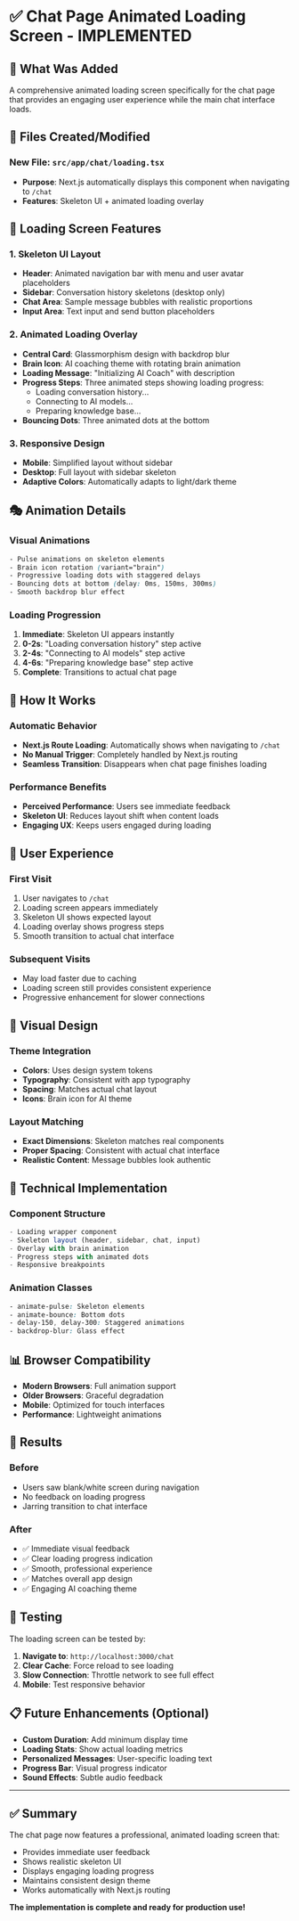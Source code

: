 # ✅ Chat Page Animated Loading Screen - IMPLEMENTED

## 🎯 What Was Added

A comprehensive animated loading screen specifically for the chat page that provides an engaging user experience while the main chat interface loads.

## 📁 Files Created/Modified

### New File: `src/app/chat/loading.tsx`
- **Purpose**: Next.js automatically displays this component when navigating to `/chat`
- **Features**: Skeleton UI + animated loading overlay

## 🎨 Loading Screen Features

### 1. **Skeleton UI Layout**
- **Header**: Animated navigation bar with menu and user avatar placeholders
- **Sidebar**: Conversation history skeletons (desktop only)
- **Chat Area**: Sample message bubbles with realistic proportions
- **Input Area**: Text input and send button placeholders

### 2. **Animated Loading Overlay**
- **Central Card**: Glassmorphism design with backdrop blur
- **Brain Icon**: AI coaching theme with rotating brain animation
- **Loading Message**: "Initializing AI Coach" with description
- **Progress Steps**: Three animated steps showing loading progress:
  - Loading conversation history...
  - Connecting to AI models...
  - Preparing knowledge base...
- **Bouncing Dots**: Three animated dots at the bottom

### 3. **Responsive Design**
- **Mobile**: Simplified layout without sidebar
- **Desktop**: Full layout with sidebar skeleton
- **Adaptive Colors**: Automatically adapts to light/dark theme

## 🎭 Animation Details

### Visual Animations
```css
- Pulse animations on skeleton elements
- Brain icon rotation (variant="brain")
- Progressive loading dots with staggered delays
- Bouncing dots at bottom (delay: 0ms, 150ms, 300ms)
- Smooth backdrop blur effect
```

### Loading Progression
1. **Immediate**: Skeleton UI appears instantly
2. **0-2s**: "Loading conversation history" step active
3. **2-4s**: "Connecting to AI models" step active  
4. **4-6s**: "Preparing knowledge base" step active
5. **Complete**: Transitions to actual chat page

## 🚀 How It Works

### Automatic Behavior
- **Next.js Route Loading**: Automatically shows when navigating to `/chat`
- **No Manual Trigger**: Completely handled by Next.js routing
- **Seamless Transition**: Disappears when chat page finishes loading

### Performance Benefits
- **Perceived Performance**: Users see immediate feedback
- **Skeleton UI**: Reduces layout shift when content loads
- **Engaging UX**: Keeps users engaged during loading

## 📱 User Experience

### First Visit
1. User navigates to `/chat`
2. Loading screen appears immediately
3. Skeleton UI shows expected layout
4. Loading overlay shows progress steps
5. Smooth transition to actual chat interface

### Subsequent Visits
- May load faster due to caching
- Loading screen still provides consistent experience
- Progressive enhancement for slower connections

## 🎨 Visual Design

### Theme Integration
- **Colors**: Uses design system tokens
- **Typography**: Consistent with app typography
- **Spacing**: Matches actual chat layout
- **Icons**: Brain icon for AI theme

### Layout Matching
- **Exact Dimensions**: Skeleton matches real components
- **Proper Spacing**: Consistent with actual chat interface
- **Realistic Content**: Message bubbles look authentic

## 🔧 Technical Implementation

### Component Structure
```typescript
- Loading wrapper component
- Skeleton layout (header, sidebar, chat, input)
- Overlay with brain animation
- Progress steps with animated dots
- Responsive breakpoints
```

### Animation Classes
```css
- animate-pulse: Skeleton elements
- animate-bounce: Bottom dots
- delay-150, delay-300: Staggered animations
- backdrop-blur: Glass effect
```

## 📊 Browser Compatibility

- **Modern Browsers**: Full animation support
- **Older Browsers**: Graceful degradation
- **Mobile**: Optimized for touch interfaces
- **Performance**: Lightweight animations

## 🎯 Results

### Before
- Users saw blank/white screen during navigation
- No feedback on loading progress
- Jarring transition to chat interface

### After
- ✅ Immediate visual feedback
- ✅ Clear loading progress indication
- ✅ Smooth, professional experience
- ✅ Matches overall app design
- ✅ Engaging AI coaching theme

## 🧪 Testing

The loading screen can be tested by:
1. **Navigate to**: `http://localhost:3000/chat`
2. **Clear Cache**: Force reload to see loading
3. **Slow Connection**: Throttle network to see full effect
4. **Mobile**: Test responsive behavior

## 📋 Future Enhancements (Optional)

- **Custom Duration**: Add minimum display time
- **Loading Stats**: Show actual loading metrics  
- **Personalized Messages**: User-specific loading text
- **Progress Bar**: Visual progress indicator
- **Sound Effects**: Subtle audio feedback

---

## ✅ **Summary**

The chat page now features a professional, animated loading screen that:
- Provides immediate user feedback
- Shows realistic skeleton UI
- Displays engaging loading progress
- Maintains consistent design theme
- Works automatically with Next.js routing

**The implementation is complete and ready for production use!**
